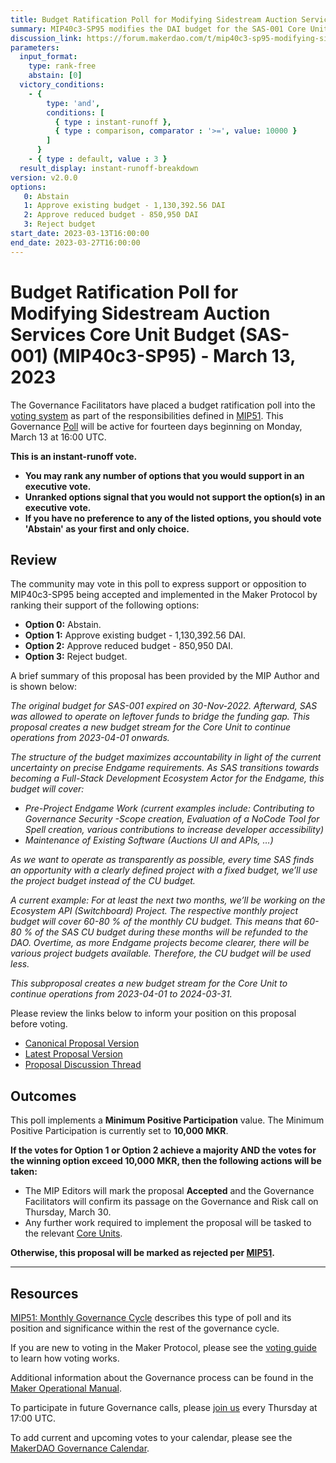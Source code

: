 ```yaml
---
title: Budget Ratification Poll for Modifying Sidestream Auction Services Core Unit Budget (SAS-001) (MIP40c3-SP95) - March 13, 2023
summary: MIP40c3-SP95 modifies the DAI budget for the SAS-001 Core Unit, continuing operations from 2023-04-01 until 2024-03-31.
discussion_link: https://forum.makerdao.com/t/mip40c3-sp95-modifying-sidestream-auction-services-core-unit-budget-sas-001/19737
parameters:
  input_format:
    type: rank-free
    abstain: [0]
  victory_conditions:
    - {
        type: 'and',
        conditions: [
          { type : instant-runoff },
          { type : comparison, comparator : '>=', value: 10000 }
        ]
      }
    - { type : default, value : 3 }
  result_display: instant-runoff-breakdown
version: v2.0.0
options:
   0: Abstain
   1: Approve existing budget - 1,130,392.56 DAI
   2: Approve reduced budget - 850,950 DAI
   3: Reject budget
start_date: 2023-03-13T16:00:00
end_date: 2023-03-27T16:00:00
---
```

# Budget Ratification Poll for Modifying Sidestream Auction Services Core Unit Budget (SAS-001) (MIP40c3-SP95) - March 13, 2023

The Governance Facilitators have placed a budget ratification poll into the [voting system](https://vote.makerdao.com/polling) as part of the responsibilities defined in [MIP51](https://mips.makerdao.com/mips/details/MIP51). This Governance [Poll](https://manual.makerdao.com/governance/governance-cycle/monthly-governance-cycle#week-2) will be active for fourteen days beginning on Monday, March 13 at 16:00 UTC.

**This is an instant-runoff vote.**
- **You may rank any number of options that you would support in an executive vote.**
- **Unranked options signal that you would not support the option(s) in an executive vote.**
- **If you have no preference to any of the listed options, you should vote 'Abstain' as your first and only choice.**

## Review

The community may vote in this poll to express support or opposition to MIP40c3-SP95 being accepted and implemented in the Maker Protocol by ranking their support of the following options:

* **Option 0:** Abstain.
* **Option 1:** Approve existing budget - 1,130,392.56 DAI.
* **Option 2:** Approve reduced budget - 850,950 DAI.
* **Option 3:** Reject budget.

A brief summary of this proposal has been provided by the MIP Author and is shown below:

*The original budget for SAS-001 expired on 30-Nov-2022. Afterward, SAS was allowed to operate on leftover funds to bridge the funding gap. This proposal creates a new budget stream for the Core Unit to continue operations from 2023-04-01 onwards.*

*The structure of the budget maximizes accountability in light of the current uncertainty on precise Endgame requirements. As SAS transitions towards becoming a Full-Stack Development Ecosystem Actor for the Endgame, this budget will cover:*

- *Pre-Project Endgame Work (current examples include: Contributing to Governance Security -Scope creation, Evaluation of a NoCode Tool for Spell creation, various contributions to increase developer accessibility)*
- *Maintenance of Existing Software (Auctions UI and APIs, …)*

*As we want to operate as transparently as possible, every time SAS finds an opportunity with a clearly defined project with a fixed budget, we’ll use the project budget instead of the CU budget.*

*A current example: For at least the next two months, we’ll be working on the Ecosystem API (Switchboard) Project. The respective monthly project budget will cover 60-80 % of the monthly CU budget. This means that 60-80 % of the SAS CU budget during these months will be refunded to the DAO. Overtime, as more Endgame projects become clearer, there will be various project budgets available. Therefore, the CU budget will be used less.*

*This subproposal creates a new budget stream for the Core Unit to continue operations from 2023-04-01 to 2024-03-31.*

Please review the links below to inform your position on this proposal before voting.
* [Canonical Proposal Version](https://github.com/makerdao/mips/blob/0966a7d3d69d42701051fe3013ec55750d1672ea/MIP40/MIP40c3-Subproposals/MIP40c3-SP95.md)
* [Latest Proposal Version](https://mips.makerdao.com/mips/details/MIP40c3SP95)
* [Proposal Discussion Thread](https://forum.makerdao.com/t/mip40c3-sp95-modifying-sidestream-auction-services-core-unit-budget-sas-001/19737)

## Outcomes

This poll implements a **Minimum Positive Participation** value. The Minimum Positive Participation is currently set to **10,000 MKR**.

**If the votes for Option 1 or Option 2 achieve a majority AND the votes for the winning option exceed 10,000 MKR, then the following actions will be taken:**
* The MIP Editors will mark the proposal **Accepted** and the Governance Facilitators will confirm its passage on the Governance and Risk call on Thursday, March 30. 
* Any further work required to implement the proposal will be tasked to the relevant [Core Units](https://mips.makerdao.com/mips/details/MIP38#mip38c2-core-unit-state).

**Otherwise, this proposal will be marked as rejected per [MIP51](https://mips.makerdao.com/mips/details/MIP51#mip51c2-ratification-poll).**

---

## Resources

[MIP51: Monthly Governance Cycle](https://mips.makerdao.com/mips/details/MIP51) describes this type of poll and its position and significance within the rest of the governance cycle.

If you are new to voting in the Maker Protocol, please see the [voting guide](https://manual.makerdao.com/governance/voting-in-makerdao/on-chain-governance) to learn how voting works.

Additional information about the Governance process can be found in the [Maker Operational Manual](https://manual.makerdao.com).

To participate in future Governance calls, please [join us](https://forum.makerdao.com/tag/pubcall-:-governance-and-risk) every Thursday at 17:00 UTC.

To add current and upcoming votes to your calendar, please see the [MakerDAO Governance Calendar](https://manual.makerdao.com/makerdao/calendars/governance-calendar).
